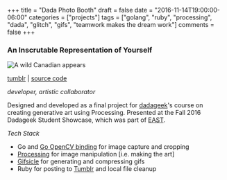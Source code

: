 +++
title = "Dada Photo Booth"
draft = false
date = "2016-11-14T19:00:00-06:00"
categories = ["projects"]
tags = ["golang", "ruby", "processing", "dada", "glitch", "gifs", "teamwork makes the dream work"]
comments = false
+++

### An Inscrutable Representation of Yourself

![A wild Canadian appears](img/glitch.gif)

[tumblr](http://dadaphotobooth.tumblr.com) | [source code](https://github.com/chrisbodhi/processing-class/tree/master/exhibit_00)

_developer, artistic collaborator_

Designed and developed as a final project for [dadageek](http://dadageek.com/)'s course on creating generative art using Processing. Presented at the Fall 2016 Dadageek Student Showcase, which was part of [EAST](http://east.bigmedium.org).

_Tech Stack_

- Go and [Go OpenCV binding](https://github.com/lazywei/go-opencv) for image capture and cropping
- [Processing](http://processing.org) for image manipulation [i.e. making the art]
- [Gifsicle](https://github.com/kohler/gifsicle) for generating and compressing gifs
- Ruby for posting to [Tumblr](http://dadaphotobooth.tumblr.com) and local file cleanup
